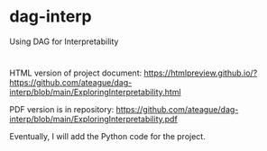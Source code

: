 # dag-interp
Using DAG for Interpretability

#
HTML version of project document: https://htmlpreview.github.io/?https://github.com/ateague/dag-interp/blob/main/ExploringInterpretability.html

PDF version is in repository: https://github.com/ateague/dag-interp/blob/main/ExploringInterpretability.pdf

Eventually, I will add the Python code for the project.
